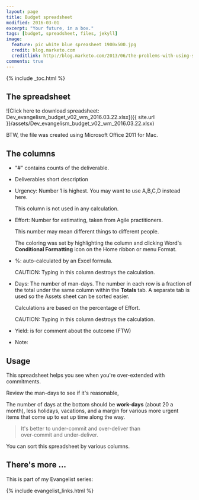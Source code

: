 ```yaml
---
layout: page
title: Budget spreadsheet
modified: 2016-03-01
excerpt: "Your future, in a box."
tags: [budget, spreadsheet, files, jekyll]
image:
  feature: pic white blue spreasheet 1900x500.jpg
  credit: blog.marketo.com
  creditlink: http://blog.marketo.com/2013/06/the-problems-with-using-spreadsheets-to-manage-your-marketing-budget.html
comments: true
---
```


{% include _toc.html %}

## The spreadsheet

![Click here to download spreadsheet: Dev_evangelism_budget_v02_wm_2016.03.22.xlsx]({{ site.url }}/assets/Dev_evangelism_budget_v02_wm_2016.03.22.xlsx)

BTW, the file was created using Microsoft Office 2011 for Mac.

<!-- WARNING: Word locks the file when it open a file, which makes Jekyll think it doesn't exist.
-->

## The columns

* "#" contains counts of the deliverable.

* Deliverables short description

* Urgency: Number 1 is highest. You may want to use A,B,C,D instead here.

  This column is not used in any calculation.
 
* Effort: Number for estimating, taken from Agile practitioners.

  This number may mean different things to different people.

  The coloring was set by highlighting the column and clicking Word's **Conditional Formatting** icon
  on the Home ribbon or menu Format.

* %: auto-calculated by an Excel formula.

  CAUTION: Typing in this column destroys the calculation.

* Days: The number of man-days. The number in each row is a fraction of the 
  total under the same column within the **Totals** tab.
  A separate tab is used so the Assets sheet can be sorted easier.

  Calculations are based on the percentage of Effort.
  
  CAUTION: Typing in this column destroys the calculation.

* Yield: is for comment about the outcome (FTW)

* Note:

## Usage

This spreadsheet helps you see when you're over-extended with commitments.

Review the man-days to see if it's reasonable, 

The number of days at the bottom should be **work-days** (about 20 a month),
less holidays, vacations, and 
a margin for various more urgent items that 
come up to eat up time along the way.

> It's better to under-commit and over-deliver than<br />over-commit and under-deliver.

You can sort this spreadsheet by various columns.

## There's more ...

This is part of my Evangelist series:

{% include evangelist_links.html %}

